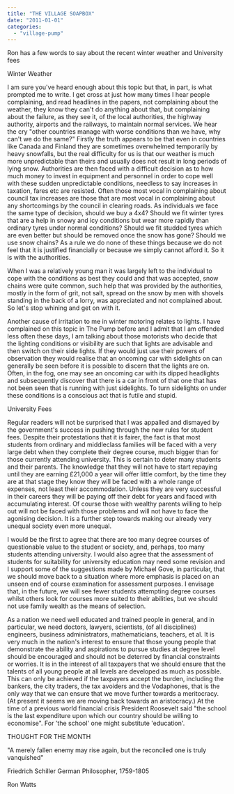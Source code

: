 ```yaml
---
title: "THE VILLAGE SOAPBOX"
date: "2011-01-01"
categories: 
  - "village-pump"
---
```


Ron has a few words to say about the recent winter weather and University fees

Winter Weather

I am sure you've heard enough about this topic but that, in part, is what prompted me to write. I get cross at just how many times I hear people complaining, and read headlines in the papers, not complaining about the weather, they know they can't do anything about that, but complaining about the failure, as they see it, of the local authorities, the highway authority, airports and the railways, to maintain normal services. We hear the cry "other countries manage with worse conditions than we have, why can't we do the same?" Firstly the truth appears to be that even in countries like Canada and Finland they are sometimes overwhelmed temporarily by heavy snowfalls, but the real difficulty for us is that our weather is much more unpredictable than theirs and usually does not result in long periods of lying snow. Authorities are then faced with a difficult decision as to how much money to invest in equipment and personnel in order to cope well with these sudden unpredictable conditions, needless to say increases in taxation, fares etc are resisted. Often those most vocal in complaining about council tax increases are those that are most vocal in complaining about any shortcomings by the council in clearing roads. As individuals we face the same type of decision, should we buy a 4x4? Should we fit winter tyres that are a help in snowy and icy conditions but wear more rapidly than ordinary tyres under normal conditions? Should we fit studded tyres which are even better but should be removed once the snow has gone? Should we use snow chains? As a rule we do none of these things because we do not feel that it is justified financially or because we simply cannot afford it. So it is with the authorities.

When I was a relatively young man it was largely left to the individual to cope with the conditions as best they could and that was accepted, snow chains were quite common, such help that was provided by the authorities, mostly in the form of grit, not salt, spread on the snow by men with shovels standing in the back of a lorry, was appreciated and not complained about. So let's stop whining and get on with it.

Another cause of irritation to me in winter motoring relates to lights. I have complained on this topic in The Pump before and I admit that I am offended less often these days, I am talking about those motorists who decide that the lighting conditions or visibility are such that lights are advisable and then switch on their side lights. If they would just use their powers of observation they would realise that an oncoming car with sidelights on can generally be seen before it is possible to discern that the lights are on. Often, in the fog, one may see an oncoming car with its dipped headlights and subsequently discover that there is a car in front of that one that has not been seen that is running with just sidelights. To turn sidelights on under these conditions is a conscious act that is futile and stupid.

University Fees

Regular readers will not be surprised that I was appalled and dismayed by the government's success in pushing through the new rules for student fees. Despite their protestations that it is fairer, the fact is that most students from ordinary and middleclass families will be faced with a very large debt when they complete their degree course, much bigger than for those currently attending university. This is certain to deter many students and their parents. The knowledge that they will not have to start repaying until they are earning £21,000 a year will offer little comfort, by the time they are at that stage they know they will be faced with a whole range of expenses, not least their accommodation. Unless they are very successful in their careers they will be paying off their debt for years and faced with accumulating interest. Of course those with wealthy parents willing to help out will not be faced with those problems and will not have to face the agonising decision. It is a further step towards making our already very unequal society even more unequal.

I would be the first to agree that there are too many degree courses of questionable value to the student or society, and, perhaps, too many students attending university. I would also agree that the assessment of students for suitability for university education may need some revision and I support some of the suggestions made by Michael Gove, in particular, that we should move back to a situation where more emphasis is placed on an unseen end of course examination for assessment purposes. I envisage that, in the future, we will see fewer students attempting degree courses whilst others look for courses more suited to their abilities, but we should not use family wealth as the means of selection.

As a nation we need well educated and trained people in general, and in particular, we need doctors, lawyers, scientists, (of all disciplines) engineers, business administrators, mathematicians, teachers, et al. It is very much in the nation's interest to ensure that those young people that demonstrate the ability and aspirations to pursue studies at degree level should be encouraged and should not be deterred by financial constraints or worries. It is in the interest of all taxpayers that we should ensure that the talents of all young people at all levels are developed as much as possible. This can only be achieved if the taxpayers accept the burden, including the bankers, the city traders, the tax avoiders and the Vodaphones, that is the only way that we can ensure that we move further towards a meritocracy. (At present it seems we are moving back towards an aristocracy.) At the time of a previous world financial crisis President Roosevelt said "the school is the last expenditure upon which our country should be willing to economise". For 'the school' one might substitute 'education'.

THOUGHT FOR THE MONTH

"A merely fallen enemy may rise again, but the reconciled one is truly vanquished"

Friedrich Schiller German Philosopher, 1759-1805

Ron Watts
